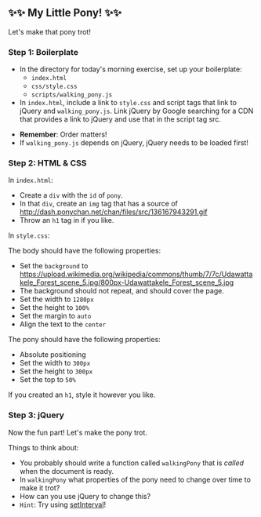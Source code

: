 ## :sparkles::sparkles: My Little Pony! :sparkles::sparkles:

Let's make that pony trot!

### Step 1: Boilerplate
* In the directory for today's morning exercise, set up your boilerplate:
  - `index.html`
  - `css/style.css`
  - `scripts/walking_pony.js`
*  In `index.html`, include a link to `style.css` and script tags that link to jQuery and `walking_pony.js`. Link jQuery by Google searching for a CDN that provides a link to jQuery and use that in the script tag src.

  - **Remember**: Order matters!
  - If `walking_pony.js` depends on jQuery, jQuery needs to be loaded first!

### Step 2: HTML & CSS
In `index.html`:
* Create a `div` with the `id` of `pony`.
* In that `div`, create an `img` tag that has a source of
 http://dash.ponychan.net/chan/files/src/136167943291.gif
* Throw an `h1` tag in if you like.

In `style.css`:

The body should have the following properties:
* Set the `background` to
https://upload.wikimedia.org/wikipedia/commons/thumb/7/7c/Udawattakele_Forest_scene_5.jpg/800px-Udawattakele_Forest_scene_5.jpg
* The background should not repeat, and should cover the page.
* Set the width to `1280px`
* Set the height to `100%`
* Set the margin to `auto`
* Align the text to the `center`

The pony should have the following properties:
* Absolute positioning
* Set the width to `300px`
* Set the height to `300px`
* Set the top to `50%`

If you created an `h1`, style it however you like.

### Step 3: jQuery

Now the fun part! Let's make the pony trot.

Things to think about:
* You probably should write a function called `walkingPony` that is *called* when the document is ready.
* In `walkingPony` what properties of the pony need to change over time to make it trot?
* How can you use jQuery to change this?
* `Hint`: Try using [setInterval](http://www.w3schools.com/jsref/met_win_setinterval.asp)!
